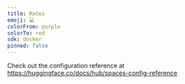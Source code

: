 ```yaml
---
title: Rates
emoji: 💻
colorFrom: purple
colorTo: red
sdk: docker
pinned: false
---
```


Check out the configuration reference at https://huggingface.co/docs/hub/spaces-config-reference
